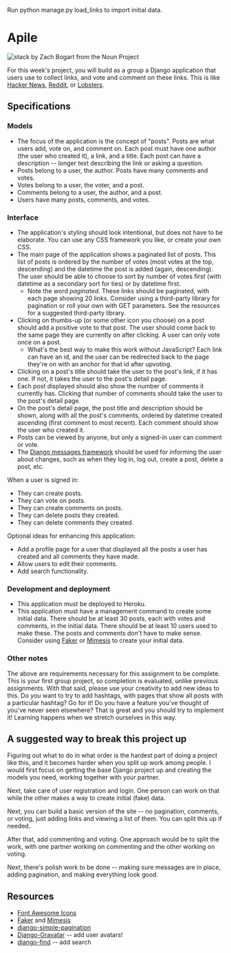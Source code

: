 Run python manage.py load_links to import initial data.

# Apile

![stack by Zach Bogart from the Noun Project](noun-stack.png)

For this week's project, you will build as a group a Django application that users use to collect links, and vote and comment on these links. This is like [Hacker News](https://news.ycombinator.com/), [Reddit](https://www.reddit.com/), or [Lobsters](https://lobste.rs/).

## Specifications

### Models

- The focus of the application is the concept of "posts". Posts are what users add, vote on, and comment on. Each post must have one author (the user who created it), a link, and a title. Each post can have a description -- longer text describing the link or asking a question.
- Posts belong to a user, the author. Posts have many comments and votes.
- Votes belong to a user, the voter, and a post.
- Comments belong to a user, the author, and a post.
- Users have many posts, comments, and votes.

### Interface

- The application's styling should look intentional, but does not have to be elaborate. You can use any CSS framework you like, or create your own CSS.
- The main page of the application shows a paginated list of posts. This list of posts is ordered by the number of votes (most votes at the top, descending) and the datetime the post is added (again, descending). The user should be able to choose to sort by number of votes first (with datetime as a secondary sort for ties) or by datetime first.
  - Note the word _paginated_. These links should be paginated, with each page showing 20 links. Consider using a third-party library for pagination or roll your own with GET parameters. See the resources for a suggested third-party library.
- Clicking on thumbs-up (or some other icon you choose) on a post should add a positive vote to that post. The user should come back to the same page they are currently on after clicking. A user can only vote once on a post.
  - What's the best way to make this work without JavaScript? Each link can have an id, and the user can be redirected back to the page they're on with an anchor for that id after upvoting.
- Clicking on a post's title should take the user to the post's link, if it has one. If not, it takes the user to the post's detail page.
- Each post displayed should also show the number of comments it currently has. Clicking that number of comments should take the user to the post's detail page.
- On the post's detail page, the post title and description should be shown, along with all the post's comments, ordered by datetime created ascending (first comment to most recent). Each comment should show the user who created it.
- Posts can be viewed by anyone, but only a signed-in user can comment or vote.
- The [Django messages framework](https://docs.djangoproject.com/en/2.1/ref/contrib/messages/) should be used for informing the user about changes, such as when they log in, log out, create a post, delete a post, etc.

When a user is signed in:

- They can create posts.
- They can vote on posts.
- They can create comments on posts.
- They can delete posts they created.
- They can delete comments they created.

Optional ideas for enhancing this application:

- Add a profile page for a user that displayed all the posts a user has created and all comments they have made.
- Allow users to edit their comments.
- Add search functionality.

### Development and deployment

- This application must be deployed to Heroku.
- This application must have a management command to create some initial data. There should be at least 30 posts, each with votes and comments, in the initial data. There should be at least 10 users used to make these. The posts and comments don't have to make sense. Consider using [Faker](https://faker.readthedocs.io/en/master/) or [Mimesis](https://mimesis.readthedocs.io/) to create your initial data.

### Other notes

The above are requirements necessary for this assignment to be complete. This is your first group project, so completion is evaluated, unlike previous assignments. With that said, please use your creativity to add new ideas to this. Do you want to try to add hashtags, with pages that show all posts with a particular hashtag? Go for it! Do you have a feature you've thought of you've never seen elsewhere? That is great and you should try to implement it! Learning happens when we stretch ourselves in this way.

## A suggested way to break this project up

Figuring out what to do in what order is the hardest part of doing a project like this, and it becomes harder when you split up work among people. I would first focus on getting the base Django project up and creating the models you need, working together with your partner.

Next, take care of user registration and login. One person can work on that while the other makes a way to create initial (fake) data.

Next, you can build a basic version of the site -- no pagination, comments, or voting, just adding links and viewing a list of them. You can split this up if needed.

After that, add commenting and voting. One approach would be to split the work, with one partner working on commenting and the other working on voting.

Next, there's polish work to be done -- making sure messages are in place, adding pagination, and making everything look good.

## Resources

- [Font Awesome Icons](https://fontawesome.com/)
- [Faker](https://faker.readthedocs.io/en/master/) and [Mimesis](https://mimesis.readthedocs.io/)
- [django-simple-pagination](https://django-simple-pagination.readthedocs.io/en/latest/)
- [Django-Gravatar](https://github.com/twaddington/django-gravatar/) -- add user avatars!
- [django-find](https://github.com/knipknap/django-find) -- add search

